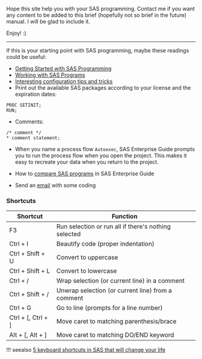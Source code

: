 Hope this site help you with your SAS programming.
Contact me if you want any content to be added to this brief (hopefully not so brief in the future) manual. 
I will be glad to include it.

Enjoy! :)
    
---

If this is your starting point with SAS programming, maybe these readings could be useful:

* [Getting Started with SAS Programming](https://support.sas.com/edu/OLTRN/ECPRG193/m411/m411_5_a_sum.htm)
* [Working with SAS Programs](https://support.sas.com/edu/OLTRN/ECPRG193/m412/m412_3_a_sum.htm)
* [Interesting configuration tips and tricks](http://support.sas.com/resources/papers/proceedings14/SAS331-2014.pdf)
* Print out the available SAS packages according to your license and the expiration dates: 

```
PROC SETINIT; 
RUN;
```

* Comments:

```
/* comment */
* comment statement;
```

* When you name a process flow `Autoexec`, SAS Enterprise Guide prompts you to run the process flow when you open the project. This makes it easy to recreate your data when you return to the project.

* How to [compare SAS programs](http://blogs.sas.com/content/sasdummy/2015/04/03/compare-sas-programs-in-sas-enterprise-guide/) in SAS Enterprise Guide

* Send an [email](http://support.sas.com/documentation/cdl/en/lestmtsref/63323/HTML/default/viewer.htm#n0ig2krarrz6vtn1aw9zzvtez4qo.htm) with some coding

### Shortcuts

| Shortcut | Function |
|----------|----------|
| F3 | Run selection or run all if there's nothing selected |
| Ctrl + I | Beautify code (proper indentation) |
| Ctrl + Shift + U | Convert to uppercase |
| Ctrl + Shift + L | Convert to lowercase |
| Ctrl + / | Wrap selection (or current line) in a comment |
| Ctrl + Shift + / | Unwrap selection (or current line) from a comment | 
| Ctrl + G | Go to line (prompts for a line number) |
| Ctrl + [, Ctrl + ] | Move caret to matching parenthesis/brace |
| Alt + [, Alt + ] | Move caret to matching DO/END keyword |

!!! seealso
    [5 keyboard shortcuts in SAS that will change your life](http://blogs.sas.com/content/sasdummy/2013/10/29/five-keyboard-shortcuts/)

